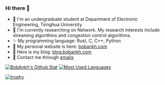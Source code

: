 ### Hi there 👋

- :memo: I'm an undergraduate student at Department of Electronic Engineering, Tsinghua University
- :pushpin: I'm currently researching on Network. My research interests include streaming algorithms and congestion control algorithms.
- :sparkles: My programming language: Rust, C, C++, Python
- :bookmark: My personal website is here: [bobankh.com](https://bobankh.com)
- :book: Here is my blog: [blog.bobankh.com](https://blog.bobankh.com)
- :email: Contact me through [emails](mailto:bobankhshen@gmail.com)
<!-- - :zap: I'm currently learning Rust. -->
<!-- - :telescope: I’m currently working on the Github Action [auto-generate-changelog](https://github.com/BobAnkh/auto-generate-changelog). If you are interested in Python or Github Action, make your contributions! -->
<!--
**BobAnkh/BobAnkh** is a ✨ _special_ ✨ repository because its `README.md` (this file) appears on your GitHub profile.

Here are some ideas to get you started:

- 🔭 I’m currently working on ...
- 🌱 I’m currently learning ...
- 👯 I’m looking to collaborate on ...
- 🤔 I’m looking for help with ...
- 💬 Ask me about ...
- 📫 How to reach me: ...
- 😄 Pronouns: ...
- ⚡ Fun fact: ...
-->
<!-- 
<a href="https://github.com/anuraghazra/github-readme-stats">
  <img align="left" src="https://github-readme-stats.vercel.app/api?username=BobAnkh&hide_border=true&include_all_commits=true&show_icons=true" alt="BobAnkh's Github Stat" />
</a>
<a href="https://github.com/anuraghazra/convoychat">
  <img align="left" src="https://github-readme-stats.vercel.app/api/top-langs/?username=BobAnkh&layout=compact&langs_count=8&hide_border=true" alt="<Most Used Languages" />
</a> -->

[![BobAnkh's Github Stat](https://github-readme-stats.vercel.app/api?username=BobAnkh&hide_border=true&include_all_commits=true&show_icons=true)](https://github.com/anuraghazra/github-readme-stats)
[![Most Used Languages](https://github-readme-stats.vercel.app/api/top-langs/?username=BobAnkh&layout=compact&langs_count=8&hide_border=true)](https://github.com/anuraghazra/convoychat)

[![trophy](https://github-profile-trophy.vercel.app/?username=bobankh&column=6&margin-w=15&no-bg=trueno-frame=true&rank=SSS,SS,S,AAA,AA,A,UNKNOWN,SECRET)](https://github.com/ryo-ma/github-profile-trophy)

